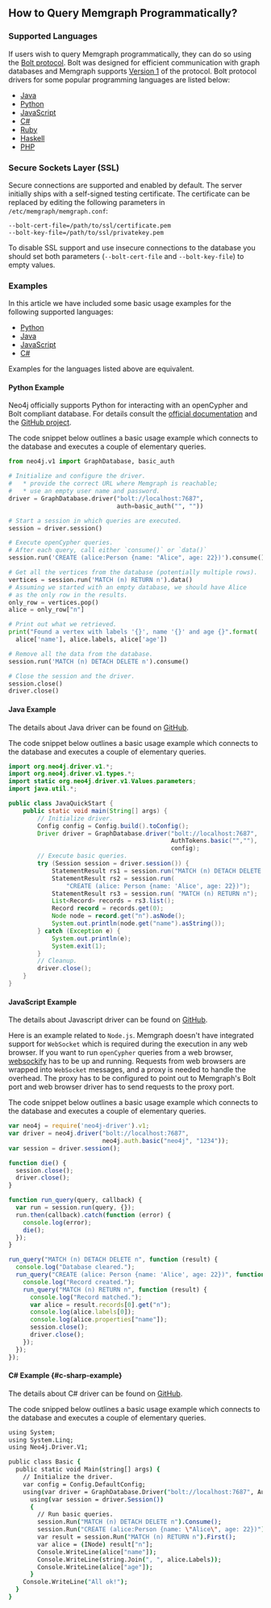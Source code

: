 ## How to Query Memgraph Programmatically?

### Supported Languages

If users wish to query Memgraph programmatically, they can do so using the
[Bolt protocol](https://boltprotocol.org). Bolt was designed for efficient
communication with graph databases and Memgraph supports
[Version 1](https://boltprotocol.org/v1) of the protocol. Bolt protocol drivers
for some popular programming languages are listed below:

  * [Java](https://github.com/neo4j/neo4j-java-driver)
  * [Python](https://github.com/neo4j/neo4j-python-driver)
  * [JavaScript](https://github.com/neo4j/neo4j-javascript-driver)
  * [C#](https://github.com/neo4j/neo4j-dotnet-driver)
  * [Ruby](https://github.com/neo4jrb/neo4j)
  * [Haskell](https://github.com/zmactep/hasbolt)
  * [PHP](https://github.com/graphaware/neo4j-bolt-php)

### Secure Sockets Layer (SSL)

Secure connections are supported and enabled by default. The server initially
ships with a self-signed testing certificate. The certificate can be replaced
by editing the following parameters in `/etc/memgraph/memgraph.conf`:
```
--bolt-cert-file=/path/to/ssl/certificate.pem
--bolt-key-file=/path/to/ssl/privatekey.pem
```
To disable SSL support and use insecure connections to the database you should
set both parameters (`--bolt-cert-file` and `--bolt-key-file`) to empty values.

### Examples

In this article we have included some basic usage examples for the following
supported languages:

  * [Python](#python-example)
  * [Java](#java-example)
  * [JavaScript](#javascript-example)
  * [C#](#c-sharp-example)

Examples for the languages listed above are equivalent.

#### Python Example

Neo4j officially supports Python for interacting with an openCypher and Bolt
compliant database. For details consult the
[official documentation](http://neo4j.com/docs/api/python-driver) and the
[GitHub project](https://github.com/neo4j/neo4j-python-driver).

The code snippet below outlines a basic usage example which connects to the
database and executes a couple of elementary queries.

```python
from neo4j.v1 import GraphDatabase, basic_auth

# Initialize and configure the driver.
#   * provide the correct URL where Memgraph is reachable;
#   * use an empty user name and password.
driver = GraphDatabase.driver("bolt://localhost:7687",
                              auth=basic_auth("", ""))

# Start a session in which queries are executed.
session = driver.session()

# Execute openCypher queries.
# After each query, call either `consume()` or `data()`
session.run('CREATE (alice:Person {name: "Alice", age: 22})').consume()

# Get all the vertices from the database (potentially multiple rows).
vertices = session.run('MATCH (n) RETURN n').data()
# Assuming we started with an empty database, we should have Alice
# as the only row in the results.
only_row = vertices.pop()
alice = only_row["n"]

# Print out what we retrieved.
print("Found a vertex with labels '{}', name '{}' and age {}".format(
  alice['name'], alice.labels, alice['age'])

# Remove all the data from the database.
session.run('MATCH (n) DETACH DELETE n').consume()

# Close the session and the driver.
session.close()
driver.close()
```

#### Java Example

The details about Java driver can be found on
[GitHub](https://github.com/neo4j/neo4j-java-driver).

The code snippet below outlines a basic usage example which connects to the
database and executes a couple of elementary queries.

```java
import org.neo4j.driver.v1.*;
import org.neo4j.driver.v1.types.*;
import static org.neo4j.driver.v1.Values.parameters;
import java.util.*;

public class JavaQuickStart {
    public static void main(String[] args) {
        // Initialize driver.
        Config config = Config.build().toConfig();
        Driver driver = GraphDatabase.driver("bolt://localhost:7687",
                                             AuthTokens.basic("",""),
                                             config);
        // Execute basic queries.
        try (Session session = driver.session()) {
            StatementResult rs1 = session.run("MATCH (n) DETACH DELETE n");
            StatementResult rs2 = session.run(
                "CREATE (alice: Person {name: 'Alice', age: 22})");
            StatementResult rs3 = session.run( "MATCH (n) RETURN n");
            List<Record> records = rs3.list();
            Record record = records.get(0);
            Node node = record.get("n").asNode();
            System.out.println(node.get("name").asString());
        } catch (Exception e) {
            System.out.println(e);
            System.exit(1);
        }
        // Cleanup.
        driver.close();
    }
}
```

#### JavaScript Example

The details about Javascript driver can be found on
[GitHub](https://github.com/neo4j/neo4j-javascript-driver).

Here is an example related to `Node.js`. Memgraph doesn't have integrated
support for `WebSocket` which is required during the execution in any web
browser. If you want to run `openCypher` queries from a web browser,
[websockify](https://github.com/novnc/websockify) has to be up and running.
Requests from web browsers are wrapped into `WebSocket` messages, and a proxy
is needed to handle the overhead. The proxy has to be configured to point out
to Memgraph's Bolt port and web browser driver has to send requests to the
proxy port.

The code snippet below outlines a basic usage example which connects to the
database and executes a couple of elementary queries.

```javascript
var neo4j = require('neo4j-driver').v1;
var driver = neo4j.driver("bolt://localhost:7687",
                          neo4j.auth.basic("neo4j", "1234"));
var session = driver.session();

function die() {
  session.close();
  driver.close();
}

function run_query(query, callback) {
  var run = session.run(query, {});
  run.then(callback).catch(function (error) {
    console.log(error);
    die();
  });
}

run_query("MATCH (n) DETACH DELETE n", function (result) {
  console.log("Database cleared.");
  run_query("CREATE (alice: Person {name: 'Alice', age: 22})", function (result) {
    console.log("Record created.");
    run_query("MATCH (n) RETURN n", function (result) {
      console.log("Record matched.");
      var alice = result.records[0].get("n");
      console.log(alice.labels[0]);
      console.log(alice.properties["name"]);
      session.close();
      driver.close();
    });
  });
});
```

#### C# Example {#c-sharp-example}

The details about C# driver can be found on
[GitHub](https://github.com/neo4j/neo4j-dotnet-driver).

The code snipped below outlines a basic usage example which connects to the
database and executes a couple of elementary queries.

```csh
using System;
using System.Linq;
using Neo4j.Driver.V1;

public class Basic {
  public static void Main(string[] args) {
    // Initialize the driver.
    var config = Config.DefaultConfig;
    using(var driver = GraphDatabase.Driver("bolt://localhost:7687", AuthTokens.None, config))
      using(var session = driver.Session())
      {
        // Run basic queries.
        session.Run("MATCH (n) DETACH DELETE n").Consume();
        session.Run("CREATE (alice:Person {name: \"Alice\", age: 22})").Consume();
        var result = session.Run("MATCH (n) RETURN n").First();
        var alice = (INode) result["n"];
        Console.WriteLine(alice["name"]);
        Console.WriteLine(string.Join(", ", alice.Labels));
        Console.WriteLine(alice["age"]);
      }
    Console.WriteLine("All ok!");
  }
}
```
